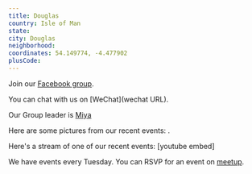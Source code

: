 ```yaml
---
title: Douglas
country: Isle of Man
state: 
city: Douglas
neighborhood: 
coordinates: 54.149774, -4.477902
plusCode:
---
```

Join our [Facebook group](https://www.facebook.com/groups/free.code.camp.douglas).

You can chat with us on [WeChat](wechat URL).

Our Group leader is [Miya](freecodecamp.org/miya)

Here are some pictures from our recent events:
![]().

Here's a stream of one of our recent events:
[youtube embed]

We have events every Tuesday. You can RSVP for an event on [meetup](meetupurl).
